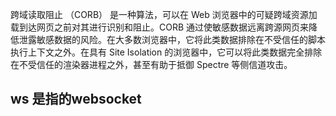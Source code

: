 跨域读取阻止 （CORB） 是一种算法，可以在 Web 浏览器中的可疑跨域资源加载到达网页之前对其进行识别和阻止。CORB 通过使敏感数据远离跨源网页来降低泄露敏感数据的风险。在大多数浏览器中，它将此类数据排除在不受信任的脚本执行上下文之外。在具有 Site Isolation 的浏览器中，它可以将此类数据完全排除在不受信任的渲染器进程之外，甚至有助于抵御 Spectre 等侧信道攻击。

## ws 是指的websocket
